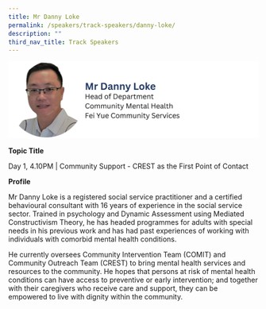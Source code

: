 ```yaml
---
title: Mr Danny Loke
permalink: /speakers/track-speakers/danny-loke/
description: ""
third_nav_title: Track Speakers
---
```

<div style="display: flex; flex-wrap: wrap;">
  <div style="flex-basis: 100%; max-width: 100%;">
    <img alt="track speakers 1" src="/images/SpeakersPhoto/dannylokev0.png">
  </div>
	</div>
	
<b>Topic Title</b>

<p id="left">Day 1, 4.10PM | Community Support - CREST as the First Point of Contact </p>

<b>Profile</b>	

Mr Danny Loke is a registered social service practitioner and a certified behavioural consultant with 16 years of experience in the social service sector. Trained in psychology and Dynamic Assessment using Mediated Constructivism Theory, he has headed programmes for adults with special needs in his previous work and has had past experiences of working with individuals with comorbid mental health conditions.

He currently oversees  Community Intervention Team (COMIT) and Community Outreach Team (CREST) to bring mental health services and resources to the community. He hopes that persons at risk of mental health conditions can have access to preventive or early intervention; and together with their caregivers who receive care and support, they can be empowered to live with dignity within the community.